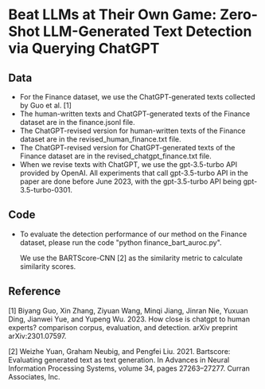 # Beat LLMs at Their Own Game: Zero-Shot LLM-Generated Text Detection via Querying ChatGPT
## Data
* For the Finance dataset, we use the ChatGPT-generated texts collected by Guo et al. [1]
* The human-written texts and ChatGPT-generated texts of the Finance dataset are in the finance.jsonl file.
* The ChatGPT-revised version for human-written texts of the Finance dataset are in the revised_human_finance.txt file.
* The ChatGPT-revised version for ChatGPT-generated texts of the Finance dataset are in the revised_chatgpt_finance.txt file.
* When we revise texts with ChatGPT, we use the
gpt-3.5-turbo API provided by OpenAI. All experiments that call gpt-3.5-turbo API in
the paper are done before June 2023, with the gpt-3.5-turbo API being gpt-3.5-turbo-0301.
## Code
* To evaluate the detection performance of our method on the Finance dataset, please run the code "python finance_bart_auroc.py".
  
  We use the BARTScore-CNN [2] as
the similarity metric to calculate similarity scores.





 ## Reference
[1] Biyang Guo, Xin Zhang, Ziyuan Wang, Minqi Jiang,
Jinran Nie, Yuxuan Ding, Jianwei Yue, and Yupeng
Wu. 2023. How close is chatgpt to human experts?
comparison corpus, evaluation, and detection. arXiv
preprint arXiv:2301.07597.

[2] Weizhe Yuan, Graham Neubig, and Pengfei Liu. 2021.
Bartscore: Evaluating generated text as text generation. In Advances in Neural Information Processing
Systems, volume 34, pages 27263–27277. Curran Associates, Inc.
